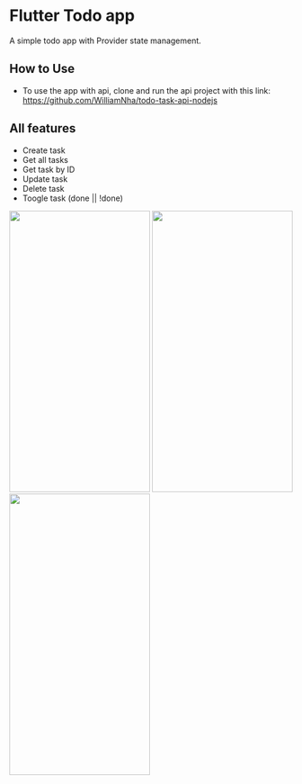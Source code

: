 # Flutter Todo app

A simple todo app with Provider state management.

## How to Use
- To use the app with api, clone and run the api project with this link:
  https://github.com/WilliamNha/todo-task-api-nodejs

## All features 
- Create task
- Get all tasks
- Get task by ID
- Update task
- Delete task
- Toogle task (done || !done)

<img src="https://github.com/WilliamNha/todo_app_with_provider/assets/49360858/64758e50-39cd-4456-ba77-90e304e2806a" width="250" height="500">

<img src="https://github.com/WilliamNha/todo_app_with_provider/assets/49360858/64758e50-39cd-4456-ba77-90e304e2806a" width="250" height="500">

<img src="https://github.com/WilliamNha/todo_app_with_provider/assets/49360858/a0ac9c19-dd53-4c84-8eca-9bf896b7a825" width="250" height="500">
